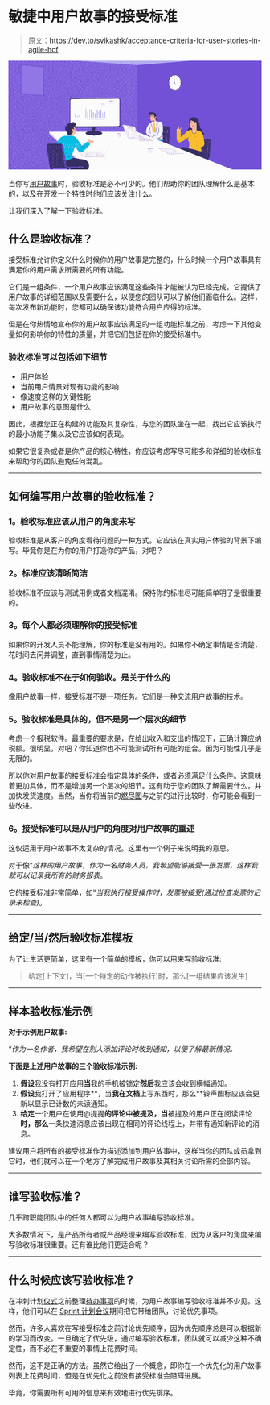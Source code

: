 # 敏捷中用户故事的接受标准

> 原文：<https://dev.to/svikashk/acceptance-criteria-for-user-stories-in-agile-hcf>

[![Acceptance Criteria For User Stories In Agile](img/28f5a9465ba7f72fe41930d008c5e2fe.png)](https://res.cloudinary.com/practicaldev/image/fetch/s--ZnL0Hmi1--/c_limit%2Cf_auto%2Cfl_progressive%2Cq_auto%2Cw_880/https://zepel.io/agile/conteimg/2020/06/acceptance-criteria.png)

当你写[用户故事](https://rovitpm.com/user-stories/)时，验收标准是必不可少的。他们帮助你的团队理解什么是基本的，以及在开发一个特性时他们应该关注什么。

让我们深入了解一下验收标准。

## 什么是验收标准？

接受标准允许你定义什么时候你的用户故事是完整的，什么时候一个用户故事具有满足你的用户需求所需要的所有功能。

它们是一组条件，一个用户故事应该满足这些条件才能被认为已经完成。它提供了用户故事的详细范围以及需要什么，以便您的团队可以了解他们面临什么。这样，每次发布新功能时，您都可以确保该功能符合用户应得的标准。

但是在你热情地宣布你的用户故事应该满足的一组功能标准之前，考虑一下其他变量如何影响你的特性的质量，并把它们包括在你的接受标准中。

### 验收标准可以包括如下细节

*   用户体验
*   当前用户情景对现有功能的影响
*   像速度这样的关键性能
*   用户故事的意图是什么

因此，根据您正在构建的功能及其复杂性，与您的团队坐在一起，找出它应该执行的最小功能子集以及它应该如何表现。

如果它很复杂或者是你产品的核心特性，你应该考虑写尽可能多和详细的验收标准来帮助你的团队避免任何混乱。

* * *

## 如何编写用户故事的验收标准？

### 1。验收标准应该从用户的角度来写

验收标准是从客户的角度看待问题的一种方式。它应该在真实用户体验的背景下编写。毕竟你是在为你的用户打造你的产品，对吧？

### 2。标准应该清晰简洁

验收标准不应该与测试用例或者文档混淆。保持你的标准尽可能简单明了是很重要的。

### 3。每个人都必须理解你的接受标准

如果你的开发人员不能理解，你的标准是没有用的。如果你不确定事情是否清楚，花时间去问并调整，直到事情清楚为止。

### 4。验收标准不在于如何验收。是关于什么的

像用户故事一样，接受标准不是一项任务。它们是一种交流用户故事的技术。

### 5。验收标准是具体的，但不是另一个层次的细节

考虑一个报税软件。最重要的要求是，在给出收入和支出的情况下，正确计算应纳税额。很明显，对吧？你知道你也不可能测试所有可能的组合。因为可能性几乎是无限的。

所以你对用户故事的接受标准会指定具体的条件，或者必须满足什么条件。这意味着更加具体，而不是增加另一个层次的细节。这有助于您的团队了解需要什么，并加快发货速度。当然，当你将当前的[燃尽图](https://rovitpm.com/burndown/)与之前的进行比较时，你可能会看到一些改进。

### 6。接受标准可以是从用户的角度对用户故事的重述

这仅适用于用户故事不太复杂的情况。这里有一个例子来说明我的意思。

对于像“*这样的用户故事，作为一名财务人员，我希望能够接受一张发票，这样我就可以记录我所有的财务报表*。

它的接受标准非常简单，如“*当我执行接受操作时，发票被接受(通过检查发票的记录来检查)*。

* * *

## 给定/当/然后验收标准模板

为了让生活更简单，这里有一个简单的模板，你可以用来写验收标准:

> 给定[上下文]，当[一个特定的动作被执行]时，那么[一组结果应该发生]

* * *

## 样本验收标准示例

**对于示例用户故事:**

“*作为一名作者，我希望在别人添加评论时收到通知，以便了解最新情况。*

**下面是上述用户故事的三个验收标准示例:**

1.  **假设**我没有打开应用**当**我的手机被锁定**然后**我应该会收到横幅通知。
2.  **假设**我打开了应用程序**，当**我在文档**上写东西时，那么**铃声图标应该会更新以显示已计数的未读通知。
3.  **给定**一个用户在使用@提提**的评论中被提及，当**被提及的用户正在阅读评论**时，那么**一条快速消息应该出现在相同的评论线程上，并带有通知新评论的消息。

建议用户将所有的接受标准作为描述添加到用户故事中，这样当你的团队成员拿到它时，他们就可以在一个地方了解完成用户故事及其相关讨论所需的全部内容。

* * *

## 谁写验收标准？

几乎跨职能团队中的任何人都可以为用户故事编写验收标准。

大多数情况下，是产品所有者或产品经理来编写验收标准，因为从客户的角度来编写验收标准很重要。还有谁比他们更适合呢？

* * *

## 什么时候应该写验收标准？

在冲刺计划[仪式](https://rovitpm.com/scrum-ceremonies/)之前整理[待办事项](https://rovitpm.com/backlog/)的时候，为用户故事编写验收标准并不少见。这样，他们可以在 [Sprint 计划会议](https://rovitpm.com/sprint-planning/)期间把它带给团队，讨论优先事项。

然而，许多人喜欢在写接受标准之前讨论优先顺序，因为优先顺序总是可以根据新的学习而改变。一旦确定了优先级，通过编写验收标准，团队就可以减少这种不确定性，而不必在不重要的事情上花费时间。

然而，这不是正确的方法。虽然它给出了一个概念，即你在一个优先化的用户故事列表上花费时间，但是在优先化之前没有接受标准会阻碍进展。

毕竟，你需要所有可用的信息来有效地进行优先排序。
